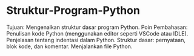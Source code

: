 # Struktur-Program-Python
Tujuan: Mengenalkan struktur dasar program Python. Poin Pembahasan:  Penulisan kode Python (menggunakan editor seperti VSCode atau IDLE). Penjelasan tentang indentasi dalam Python. Struktur dasar: pernyataan, blok kode, dan komentar. Menjalankan file Python.
